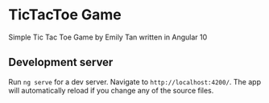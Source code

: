 # TicTacToe Game
Simple Tic Tac Toe Game by Emily Tan written in Angular 10

## Development server
Run `ng serve` for a dev server. Navigate to `http://localhost:4200/`. The app will automatically reload if you change any of the source files.
